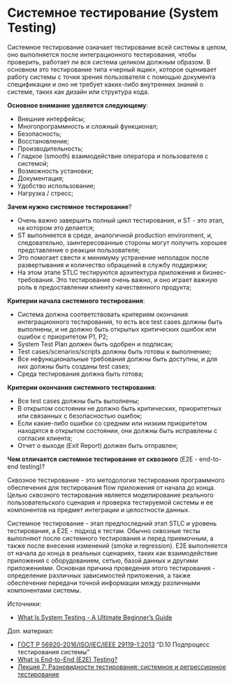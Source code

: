 # Системное тестирование (System Testing)

Системное тестирование означает тестирование всей системы в целом, оно выполняется после интеграционного тестирования, чтобы проверить, работает ли вся система целиком должным образом. В основном это тестирование типа «черный ящик», которое оценивает работу системы с точки зрения пользователя с помощью документа спецификации и оно не требует каких-либо внутренних знаний о системе, таких как дизайн или структура кода.

**Основное внимание уделяется следующему**:

* Внешние интерфейсы;
* Многопрограммность и сложный функционал;
* Безопасность;
* Восстановление;
* Производительность;
* Гладкое (smooth) взаимодействие оператора и пользователя с системой;
* Возможность установки;
* Документация;
* Удобство использование;
* Нагрузка / стресс;

**Зачем нужно системное тестирование**?

* Очень важно завершить полный цикл тестирования, и ST - это этап, на котором это делается;
* ST выполняется в среде, аналогичной production environment, и, следовательно, заинтересованные стороны могут получить хорошее представление о реакции пользователя;
* Это помогает свести к минимуму устранение неполадок после развертывания и количество обращений в службу поддержки;
* На этом этапе STLC тестируются архитектура приложения и бизнес-требования. Это тестирование очень важно, и оно играет важную роль в предоставлении клиенту качественного продукта;

**Критерии начала системного тестирования**:

* Система должна соответствовать критериям окончания интеграционного тестирования, то есть все test cases должны быть выполнены, и не должно быть открытых критических ошибок или ошибок с приоритетом P1, P2;
* System Test Plan должен быть одобрен и подписан;
* Test cases/scenarios/scripts должны быть готовы к выполнению;
* Все нефункциональные требования должны быть доступны, и для них должны быть созданы test cases;
* Среда тестирования должна быть готова;

**Критерии окончания системного тестирования**:

* Все test cases должны быть выполнены;
* В открытом состоянии не должно быть критических, приоритетных или связанных с безопасностью ошибок;
* Если какие-либо ошибки со средним или низким приоритетом находятся в открытом состоянии, они должны быть исправлены с согласия клиента;
* Отчет о выходе (Exit Report) должен быть отправлен;

**Чем отличается системное тестирование от сквозного** (E2E - end-to-end testing)?

Сквозное тестирование - это методология тестирования программного обеспечения для тестирования flow приложения от начала до конца. Целью сквозного тестирования является моделирование реального пользовательского сценария и проверка тестируемой системы и ее компонентов на предмет интеграции и целостности данных.

Системное тестирование - этап предпоследний этап STLC и уровень тестирования, а E2E - подход к тестам. Обычно сквозные тесты выполняют после системного тестирования и перед приемочным, а также после внесения изменений (smoke и regression). E2E выполняется от начала до конца в реальных сценариях, таких как взаимодействие приложения с оборудованием, сетью, базой данных и другими приложениями. Основная причина проведения этого тестирования - определение различных зависимостей приложения, а также обеспечение передачи точной информации между различными компонентами системы.

Источники:

* [What Is System Testing - A Ultimate Beginner’s Guide](https://www.softwaretestinghelp.com/system-testing/)

Доп. материал:

* [ГОСТ Р 56920-2016/ISO/IEC/IEEE 29119-1:2013](https://docs.cntd.ru/document/1200134996) “D.10 Подпроцесс тестирования системы”
* [What is End-to-End (E2E) Testing?](https://www.softwaretestingmaterial.com/end-to-end-testing/)
* [Лекция 7: Разновидности тестирования: системное и регрессионное тестирование](https://intuit.ru/studies/courses/48/48/lecture/1436)
